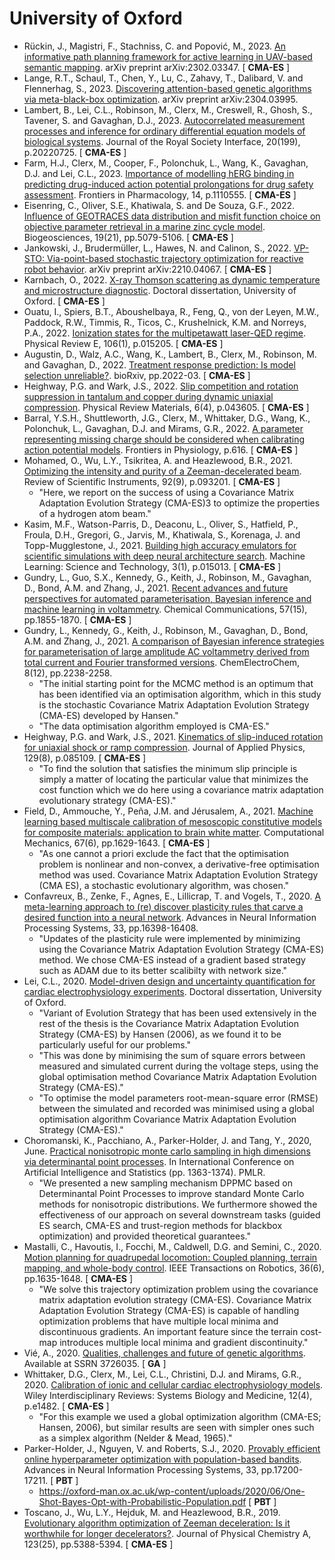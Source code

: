 # University of Oxford

* Rückin, J., Magistri, F., Stachniss, C. and Popović, M., 2023. [An informative path planning framework for active learning in UAV-based semantic mapping](https://arxiv.org/pdf/2302.03347.pdf). arXiv preprint arXiv:2302.03347. [ **CMA-ES** ]
* Lange, R.T., Schaul, T., Chen, Y., Lu, C., Zahavy, T., Dalibard, V. and Flennerhag, S., 2023. [Discovering attention-based genetic algorithms via meta-black-box optimization](https://arxiv.org/pdf/2304.03995.pdf). arXiv preprint arXiv:2304.03995.
* Lambert, B., Lei, C.L., Robinson, M., Clerx, M., Creswell, R., Ghosh, S., Tavener, S. and Gavaghan, D.J., 2023. [Autocorrelated measurement processes and inference for ordinary differential equation models of biological systems](https://royalsocietypublishing.org/doi/abs/10.1098/rsif.2022.0725). Journal of the Royal Society Interface, 20(199), p.20220725. [ **CMA-ES** ]
* Farm, H.J., Clerx, M., Cooper, F., Polonchuk, L., Wang, K., Gavaghan, D.J. and Lei, C.L., 2023. [Importance of modelling hERG binding in predicting drug-induced action potential prolongations for drug safety assessment](https://www.frontiersin.org/articles/10.3389/fphar.2023.1110555/pdf). Frontiers in Pharmacology, 14, p.1110555. [ **CMA-ES** ]
* Eisenring, C., Oliver, S.E., Khatiwala, S. and De Souza, G.F., 2022. [Influence of GEOTRACES data distribution and misfit function choice on objective parameter retrieval in a marine zinc cycle model](https://bg.copernicus.org/articles/19/5079/2022/). Biogeosciences, 19(21), pp.5079-5106. [ **CMA-ES** ]
* Jankowski, J., Brudermüller, L., Hawes, N. and Calinon, S., 2022. [VP-STO: Via-point-based stochastic trajectory optimization for reactive robot behavior](https://arxiv.org/abs/2210.04067). arXiv preprint arXiv:2210.04067. [ **CMA-ES** ]
* Karnbach, O., 2022. [X-ray Thomson scattering as dynamic temperature and microstructure diagnostic](https://ora.ox.ac.uk/objects/uuid:c1e9813c-f1d3-4704-8f05-2b2dc175d964). Doctoral dissertation, University of Oxford. [ **CMA-ES** ]
* Ouatu, I., Spiers, B.T., Aboushelbaya, R., Feng, Q., von der Leyen, M.W., Paddock, R.W., Timmis, R., Ticos, C., Krushelnick, K.M. and Norreys, P.A., 2022. [Ionization states for the multipetawatt laser-QED regime](https://journals.aps.org/pre/abstract/10.1103/PhysRevE.106.015205). Physical Review E, 106(1), p.015205. [ **CMA-ES** ]
* Augustin, D., Walz, A.C., Wang, K., Lambert, B., Clerx, M., Robinson, M. and Gavaghan, D., 2022. [Treatment response prediction: Is model selection unreliable?](https://www.biorxiv.org/content/10.1101/2022.03.19.483454v1.abstract). bioRxiv, pp.2022-03. [ **CMA-ES** ]
* Heighway, P.G. and Wark, J.S., 2022. [Slip competition and rotation suppression in tantalum and copper during dynamic uniaxial compression](https://journals.aps.org/prmaterials/abstract/10.1103/PhysRevMaterials.6.043605). Physical Review Materials, 6(4), p.043605. [ **CMA-ES** ]
* Barral, Y.S.H., Shuttleworth, J.G., Clerx, M., Whittaker, D.G., Wang, K., Polonchuk, L., Gavaghan, D.J. and Mirams, G.R., 2022. [A parameter representing missing charge should be considered when calibrating action potential models](https://www.frontiersin.org/articles/10.3389/fphys.2022.879035/full). Frontiers in Physiology, p.616. [ **CMA-ES** ]
* Mohamed, O., Wu, L.Y., Tsikritea, A. and Heazlewood, B.R., 2021. [Optimizing the intensity and purity of a Zeeman-decelerated beam](https://pubs.aip.org/aip/rsi/article-abstract/92/9/093201/789962/Optimizing-the-intensity-and-purity-of-a-Zeeman). Review of Scientific Instruments, 92(9), p.093201. [ **CMA-ES** ]
  * "Here, we report on the success of using a Covariance Matrix Adaptation Evolution Strategy (CMA-ES)3 to optimize the properties of a hydrogen atom beam."
* Kasim, M.F., Watson-Parris, D., Deaconu, L., Oliver, S., Hatfield, P., Froula, D.H., Gregori, G., Jarvis, M., Khatiwala, S., Korenaga, J. and Topp-Mugglestone, J., 2021. [Building high accuracy emulators for scientific simulations with deep neural architecture search](https://iopscience.iop.org/article/10.1088/2632-2153/ac3ffa/meta). Machine Learning: Science and Technology, 3(1), p.015013. [ **CMA-ES** ]
* Gundry, L., Guo, S.X., Kennedy, G., Keith, J., Robinson, M., Gavaghan, D., Bond, A.M. and Zhang, J., 2021. [Recent advances and future perspectives for automated parameterisation, Bayesian inference and machine learning in voltammetry](https://pubs.rsc.org/en/content/articlehtml/2021/cc/d0cc07549c). Chemical Communications, 57(15), pp.1855-1870. [ **CMA-ES** ]
* Gundry, L., Kennedy, G., Keith, J., Robinson, M., Gavaghan, D., Bond, A.M. and Zhang, J., 2021. [A comparison of Bayesian inference strategies for parameterisation of large amplitude AC voltammetry derived from total current and Fourier transformed versions](https://chemistry-europe.onlinelibrary.wiley.com/doi/full/10.1002/celc.202100391). ChemElectroChem, 8(12), pp.2238-2258.
  * "The initial starting point for the MCMC method is an optimum that has been identified via an optimisation algorithm, which in this
study is the stochastic Covariance Matrix Adaptation Evolution Strategy (CMA-ES) developed by Hansen."
  * "The data optimisation algorithm employed is CMA-ES."
* Heighway, P.G. and Wark, J.S., 2021. [Kinematics of slip-induced rotation for uniaxial shock or ramp compression](https://pubs.aip.org/aip/jap/article/129/8/085109/565766/Kinematics-of-slip-induced-rotation-for-uniaxial). Journal of Applied Physics, 129(8), p.085109. [ **CMA-ES** ]
  * "To find the solution that satisfies the minimum slip principle is simply a matter of locating the particular value that minimizes the cost function which we do here using a covariance matrix adaptation evolutionary strategy (CMA-ES)."
* Field, D., Ammouche, Y., Peña, J.M. and Jérusalem, A., 2021. [Machine learning based multiscale calibration of mesoscopic constitutive models for composite materials: application to brain white matter](https://link.springer.com/article/10.1007/s00466-021-02009-1). Computational Mechanics, 67(6), pp.1629-1643. [ **CMA-ES** ]
  * "As one cannot a priori exclude the fact that the optimisation problem is nonlinear and non-convex, a derivative-free optimisation method was used. Covariance Matrix Adaptation Evolution Strategy (CMA ES), a stochastic evolutionary algorithm, was chosen."
* Confavreux, B., Zenke, F., Agnes, E., Lillicrap, T. and Vogels, T., 2020. [A meta-learning approach to (re) discover plasticity rules that carve a desired function into a neural network](https://proceedings.neurips.cc/paper/2020/file/bdbd5ebfde4934142c8a88e7a3796cd5-Paper.pdf). Advances in Neural Information Processing Systems, 33, pp.16398-16408.
  * "Updates of the plasticity rule were implemented by minimizing using the Covariance Matrix Adaptation Evolution Strategy (CMA-ES) method. We chose CMA-ES instead of a gradient based strategy such as ADAM due to its better scalibilty with network size."
* Lei, C.L., 2020. [Model-driven design and uncertainty quantification for cardiac electrophysiology experiments](https://ora.ox.ac.uk/objects/uuid:528c2771-ae4f-4f3c-b649-44904acdf259/download_file?file_format=&safe_filename=Chon_Lok_Lei_DPhil_thesis_2020.pdf&type_of_work=Thesis). Doctoral dissertation, University of Oxford.
  * "Variant of Evolution Strategy that has been used extensively in the rest of the thesis is the Covariance Matrix Adaptation Evolution Strategy (CMA-ES) by Hansen (2006), as we found it to be particularly useful for our problems."
  * "This was done by minimising the sum of square errors between measured and simulated current during the voltage steps, using the global optimisation method Covariance Matrix Adaptation Evolution Strategy (CMA-ES)."
  * "To optimise the model parameters root-mean-square error (RMSE) between the simulated and recorded was minimised using a global optimisation algorithm Covariance Matrix Adaptation Evolution Strategy (CMA-ES)."
* Choromanski, K., Pacchiano, A., Parker-Holder, J. and Tang, Y., 2020, June. [Practical nonisotropic monte carlo sampling in high dimensions via determinantal point processes](http://proceedings.mlr.press/v108/choromanski20a/choromanski20a.pdf). In International Conference on Artificial Intelligence and Statistics (pp. 1363-1374). PMLR.
  * "We presented a new sampling mechanism DPPMC based on Determinantal Point Processes to improve standard Monte Carlo methods for nonisotropic distributions. We furthermore showed the effectiveness of our approach on several downstream tasks (guided ES search, CMA-ES and trust-region methods for blackbox optimization) and provided theoretical guarantees."
* Mastalli, C., Havoutis, I., Focchi, M., Caldwell, D.G. and Semini, C., 2020. [Motion planning for quadrupedal locomotion: Coupled planning, terrain mapping, and whole-body control](https://ieeexplore.ieee.org/abstract/document/9133154). IEEE Transactions on Robotics, 36(6), pp.1635-1648. [ **CMA-ES** ]
  * "We solve this trajectory optimization problem using the covariance matrix adaptation evolution strategy (CMA-ES). Covariance Matrix Adaptation Evolution Strategy (CMA-ES) is capable of handling optimization problems that have multiple local minima and discontinuous gradients. An important feature since the terrain cost-map introduces multiple local minima and gradient discontinuity."
* Vié, A., 2020. [Qualities, challenges and future of genetic algorithms](https://papers.ssrn.com/sol3/papers.cfm?abstract_id=3726035). Available at SSRN 3726035. [ **GA** ]
* Whittaker, D.G., Clerx, M., Lei, C.L., Christini, D.J. and Mirams, G.R., 2020. [Calibration of ionic and cellular cardiac electrophysiology models](https://wires.onlinelibrary.wiley.com/doi/full/10.1002/wsbm.1482). Wiley Interdisciplinary Reviews: Systems Biology and Medicine, 12(4), p.e1482. [ **CMA-ES** ]
  * "For this example we used a global optimization algorithm (CMA-ES; Hansen, 2006), but similar results are seen with simpler ones such as a simplex algorithm (Nelder & Mead, 1965)."
* Parker-Holder, J., Nguyen, V. and Roberts, S.J., 2020. [Provably efficient online hyperparameter optimization with population-based bandits](https://proceedings.neurips.cc/paper/2020/hash/c7af0926b294e47e52e46cfebe173f20-Abstract.html). Advances in Neural Information Processing Systems, 33, pp.17200-17211. [ **PBT** ]
  * https://oxford-man.ox.ac.uk/wp-content/uploads/2020/06/One-Shot-Bayes-Opt-with-Probabilistic-Population.pdf [ **PBT** ]
* Toscano, J., Wu, L.Y., Hejduk, M. and Heazlewood, B.R., 2019. [Evolutionary algorithm optimization of Zeeman deceleration: Is it worthwhile for longer decelerators?](https://pubs.acs.org/doi/full/10.1021/acs.jpca.9b00655). Journal of Physical Chemistry A, 123(25), pp.5388-5394. [ **CMA-ES** ]
